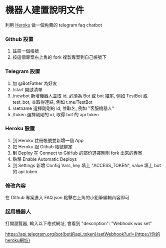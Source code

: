 # 機器人建置說明文件

利用 [Heroku](https://dashboard.heroku.com) 做一個免費的 telegram faq chatbot

### Github 設置
1. 註冊一個帳號
2. 按這個專案右上角的 fork 複製專案到自己帳號下

### Telegram 設置
1. 加 @BotFather 為好友
2. /start 開啟清單
3. /newbot 新增機器人並取 id, 必須為 Bot 或 bot 結尾, 例如 TestBot 或 test_bot, 並取得連結, 例如 t.me/TestBot
4. /setname 選擇剛剛的 id, 並取名, 例如 "客服機器人"
5. /token 選擇剛剛的 id, 取得 bot 的 api token

### Heroku 設置
1. 到 Heroku 註冊帳號並新增一個 App
2. 把 Heroku 跟 Github 帳號綁定
3. 到 Deploy 在 Connect to GitHub 的部份選擇剛剛 fork 出來的專案
4. 點擊 Enable Automatic Deploys
5. 到 Settings 新增 Config Vars, key 填上 "ACCESS_TOKEN", value 填上 bot 的 api token

### 修改內容
在 Github 專案進入 FAQ.json 點擊右上角的小鉛筆編輯內容即可

### 起用機器人
打開瀏覽器, 輸入以下格式網址, 會看到 "description": "Webhook was set"

https://api.telegram.org/bot{bot的api_token}/setWebhook?url={https://你的heroku網址}
